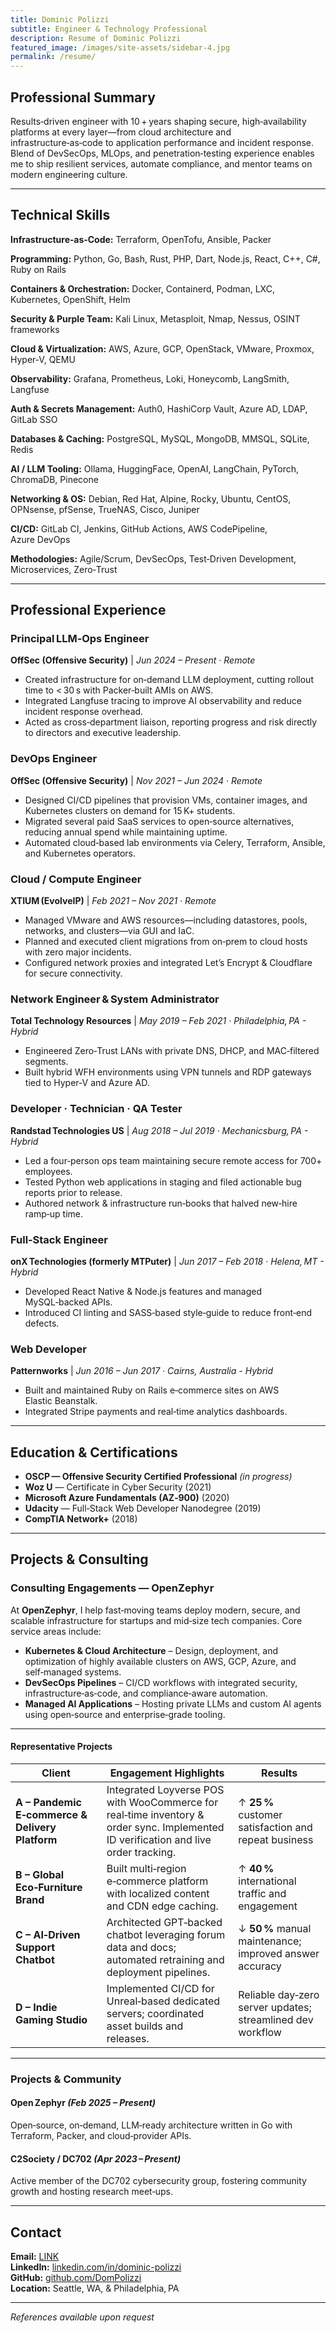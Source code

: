 ```yaml
---
title: Dominic Polizzi
subtitle: Engineer & Technology Professional
description: Resume of Dominic Polizzi
featured_image: /images/site-assets/sidebar-4.jpg
permalink: /resume/
---
```


## Professional Summary

Results‑driven engineer with 10 + years shaping secure, high‑availability platforms at every layer—from cloud architecture and infrastructure‑as‑code to application performance and incident response. Blend of DevSecOps, MLOps, and penetration‑testing experience enables me to ship resilient services, automate compliance, and mentor teams on modern engineering culture.

---

## Technical Skills

**Infrastructure‑as‑Code:** Terraform, OpenTofu, Ansible, Packer  

**Programming:** Python, Go, Bash, Rust, PHP, Dart, Node.js, React, C++, C#, Ruby on Rails

**Containers & Orchestration:** Docker, Containerd, Podman, LXC, Kubernetes, OpenShift, Helm

**Security & Purple Team:** Kali Linux, Metasploit, Nmap, Nessus, OSINT frameworks  

**Cloud & Virtualization:** AWS, Azure, GCP, OpenStack, VMware, Proxmox, Hyper‑V, QEMU  

**Observability:** Grafana, Prometheus, Loki, Honeycomb, LangSmith, Langfuse  

**Auth & Secrets Management:** Auth0, HashiCorp Vault, Azure AD, LDAP, GitLab SSO  

**Databases & Caching:** PostgreSQL, MySQL, MongoDB, MMSQL, SQLite, Redis  

**AI / LLM Tooling:** Ollama, HuggingFace, OpenAI, LangChain, PyTorch, ChromaDB, Pinecone 

**Networking & OS:** Debian, Red Hat, Alpine, Rocky, Ubuntu, CentOS, OPNsense, pfSense, TrueNAS, Cisco, Juniper  

**CI/CD:** GitLab CI, Jenkins, GitHub Actions, AWS CodePipeline, Azure DevOps  

**Methodologies:** Agile/Scrum, DevSecOps, Test‑Driven Development, Microservices, Zero‑Trust


---

## Professional Experience


### Principal LLM‑Ops Engineer  
**OffSec (Offensive Security)** | *Jun 2024 – Present · Remote*  
- Created infrastructure for on‑demand LLM deployment, cutting rollout time to < 30 s with Packer‑built AMIs on AWS.  
- Integrated Langfuse tracing to improve AI observability and reduce incident response overhead.  
- Acted as cross‑department liaison, reporting progress and risk directly to directors and executive leadership.

### DevOps Engineer  
**OffSec (Offensive Security)** | *Nov 2021 – Jun 2024 · Remote*  
- Designed CI/CD pipelines that provision VMs, container images, and Kubernetes clusters on demand for 15 K+ students.  
- Migrated several paid SaaS services to open‑source alternatives, reducing annual spend while maintaining uptime.  
- Automated cloud‑based lab environments via Celery, Terraform, Ansible, and Kubernetes operators.

### Cloud / Compute Engineer  
**XTIUM (EvolveIP)** | *Feb 2021 – Nov 2021 · Remote*  
- Managed VMware and AWS resources—including datastores, pools, networks, and clusters—via GUI and IaC.  
- Planned and executed client migrations from on‑prem to cloud hosts with zero major incidents.  
- Configured network proxies and integrated Let’s Encrypt & Cloudflare for secure connectivity.

### Network Engineer & System Administrator  
**Total Technology Resources** | *May 2019 – Feb 2021 · Philadelphia, PA - Hybrid*  
- Engineered Zero‑Trust LANs with private DNS, DHCP, and MAC‑filtered segments.  
- Built hybrid WFH environments using VPN tunnels and RDP gateways tied to Hyper‑V and Azure AD.

### Developer · Technician · QA Tester  
**Randstad Technologies US** | *Aug 2018 – Jul 2019 · Mechanicsburg, PA - Hybrid*  
- Led a four‑person ops team maintaining secure remote access for 700+ employees.  
- Tested Python web applications in staging and filed actionable bug reports prior to release.  
- Authored network & infrastructure run‑books that halved new‑hire ramp‑up time.

### Full‑Stack Engineer  
**onX Technologies (formerly MTPuter)** | *Jun 2017 – Feb 2018 · Helena, MT - Hybrid*  
- Developed React Native & Node.js features and managed MySQL‑backed APIs.  
- Introduced CI linting and SASS‑based style‑guide to reduce front‑end defects.

### Web Developer  
**Patternworks** | *Jun 2016 – Jun 2017 · Cairns, Australia - Hybrid*  
- Built and maintained Ruby on Rails e‑commerce sites on AWS Elastic Beanstalk.  
- Integrated Stripe payments and real‑time analytics dashboards.

---

## Education & Certifications

- **OSCP — Offensive Security Certified Professional** *(in progress)*  
- **Woz U** — Certificate in Cyber Security (2021)  
- **Microsoft Azure Fundamentals (AZ‑900)** (2020)  
- **Udacity** — Full‑Stack Web Developer Nanodegree (2019)  
- **CompTIA Network+** (2018)  

---

## Projects & Consulting

### Consulting Engagements — OpenZephyr

At **OpenZephyr**, I help fast‑moving teams deploy modern, secure, and scalable infrastructure for startups and mid‑size tech companies. Core service areas include:

- **Kubernetes & Cloud Architecture** – Design, deployment, and optimization of highly available clusters on AWS, GCP, Azure, and self‑managed systems.  
- **DevSecOps Pipelines** – CI/CD workflows with integrated security, infrastructure‑as‑code, and compliance‑aware automation.  
- **Managed AI Applications** – Hosting private LLMs and custom AI agents using open‑source and enterprise‑grade tooling.  

---

#### Representative Projects

| Client | Engagement Highlights | Results |
|--------|----------------------|---------|
| **A – Pandemic E‑commerce & Delivery Platform** | Integrated Loyverse POS with WooCommerce for real‑time inventory & order sync. Implemented ID verification and live order tracking. | ↑ **25 %** customer satisfaction and repeat business |
| **B – Global Eco‑Furniture Brand** | Built multi‑region e‑commerce platform with localized content and CDN edge caching. | ↑ **40 %** international traffic and engagement |
| **C – AI‑Driven Support Chatbot** | Architected GPT‑backed chatbot leveraging forum data and docs; automated retraining and deployment pipelines. | ↓ **50 %** manual maintenance; improved answer accuracy |
| **D – Indie Gaming Studio** | Implemented CI/CD for Unreal‑based dedicated servers; coordinated asset builds and releases. | Reliable day‑zero server updates; streamlined dev workflow |

---

### Projects & Community

#### Open Zephyr *(Feb 2025 – Present)*  
Open‑source, on‑demand, LLM‑ready architecture written in Go with Terraform, Packer, and cloud‑provider APIs.

#### C2Society / DC702 *(Apr 2023 – Present)*  
Active member of the DC702 cybersecurity group, fostering community growth and hosting research meet‑ups.

---

## Contact

**Email:** [LINK](https://www.openzephyr.com/home#contact)  
**LinkedIn:** [linkedin.com/in/dominic-polizzi](https://www.linkedin.com/in/dominic-polizzi)  
**GitHub:** [github.com/DomPolizzi](https://github.com/DomPolizzi)  
**Location:** Seattle, WA, & Philadelphia, PA

---

*References available upon request*
